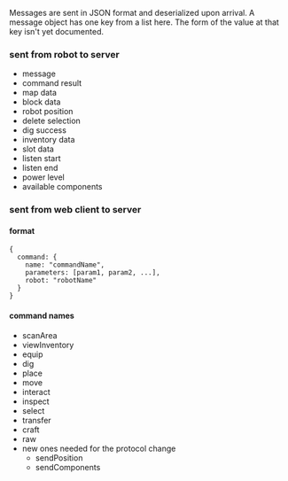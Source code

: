 Messages are sent in JSON format and deserialized upon arrival. A message object has one key from a list here. The form of the value at that key isn't yet documented.

### sent from robot to server
* message
* command result
* map data
* block data
* robot position
* delete selection
* dig success
* inventory data
* slot data
* listen start
* listen end
* power level
* available components

### sent from web client to server

#### format
```
{
  command: {
    name: "commandName",
    parameters: [param1, param2, ...],
    robot: "robotName"
  }
}
```

#### command names
* scanArea
* viewInventory
* equip
* dig
* place
* move
* interact
* inspect
* select
* transfer
* craft
* raw
* new ones needed for the protocol change
  * sendPosition
  * sendComponents